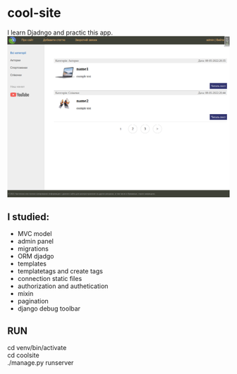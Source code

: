 # cool-site

I learn Djadngo and practic this app.
![img](https://github.com/andrew18ned/cool-site/blob/main/coolsite.png)

## I studied:
* MVC model
* admin panel
* migrations
* ORM djadgo
* templates
* templatetags and create tags
* connection static files
* authorization and authetication
* mixin
* pagination
* django debug toolbar

## RUN
cd venv/bin/activate  
cd coolsite  
./manage.py runserver  

